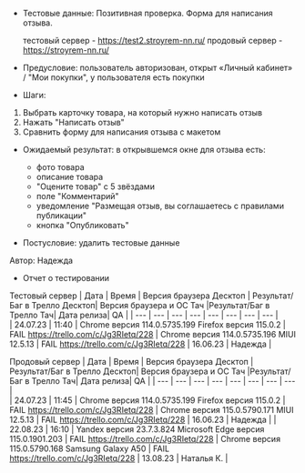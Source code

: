 * Тестовые данные: Позитивная проверка. Форма для написания отзыва.

	тестовый сервер - https://test2.stroyrem-nn.ru/   продовый сервер - https://stroyrem-nn.ru/

* Предусловие: пользователь авторизован, открыт «Личный кабинет» / "Мои покупки", у пользователя есть покупки

* Шаги:
1.	Выбрать карточку товара, на который нужно написать отзыв
2.	Нажать "Написать отзыв"
3.	Сравнить форму для написания отзыва с макетом

* Ожидаемый результат: в открывшемся окне для отзыва есть:
	- фото товара
	- описание товара
	- "Оцените товар" с 5 звёздами
	- поле "Комментарий"
	- уведомление "Размещая отзыв, вы соглашаетесь с правилами публикации"
	- кнопка "Опубликовать"

* Постусловие: удалить тестовые данные

Автор: Надежда

* Отчет о тестировании
  
Тестовый сервер
| Дата | Время | Версия браузера Десктоп | Результат/Баг в Трелло Десктоп|  Версия браузера и ОС Тач |Результат/Баг в Трелло Тач| Дата релиза| QA  |
| --- | --- | --- | --- |  --- | --- | --- | --- |   
| 24.07.23 | 11:40 | Chrome версия 114.0.5735.199 Firefox версия 115.0.2 | FAIL https://trello.com/c/Jg3RIetq/228 | Chrome версия 114.0.5735.196 MIUI 12.5.13 | FAIL https://trello.com/c/Jg3RIetq/228 | 16.06.23 | Надежда |  

Продовый сервер
| Дата | Время | Версия браузера Десктоп | Результат/Баг в Трелло Десктоп|  Версия браузера и ОС Тач |Результат/Баг в Трелло Тач| Дата релиза| QA |
| --- | --- | --- | --- |  --- | --- | --- | --- |   
| 24.07.23 | 11:45 | Chrome версия 114.0.5735.199 Firefox версия 115.0.2 | FAIL https://trello.com/c/Jg3RIetq/228 | Chrome версия 115.0.5790.171 MIUI 12.5.13 | FAIL https://trello.com/c/Jg3RIetq/228 | 16.06.23 | Надежда |
| 22.08.23 | 16:10 | Yandex версия 23.7.3.824  Microsoft Edge версия 115.0.1901.203 | FAIL https://trello.com/c/Jg3RIetq/228 | Chrome версия 115.0.5790.168 Samsung Galaxy A50 | FAIL https://trello.com/c/Jg3RIetq/228 | 13.08.23 | Наталья К. |   